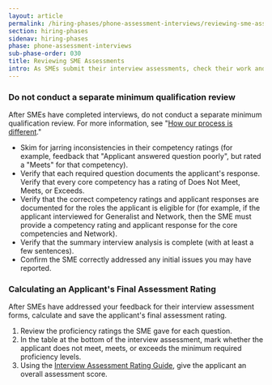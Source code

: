 ```yaml
---
layout: article
permalink: /hiring-phases/phone-assessment-interviews/reviewing-sme-assessments/
section: hiring-phases
sidenav: hiring-phases
phase: phone-assessment-interviews
sub-phase-order: 030
title: Reviewing SME Assessments
intro: As SMEs submit their interview assessments, check their work and email them with any necessary feedback.
---
```

<div class="usa-alert usa-alert--info" >
  <div class="usa-alert__body">
    <h3 class="usa-alert__heading">Do not conduct a separate minimum qualification review</h3>
    <p class="usa-alert__text">
      After SMEs have completed interviews, do not conduct a separate minimum qualification review. For more information, see "<a href="{{ site.baseurl }}/about/differences/#sme-assessment">How our process is different</a>."
    </p>
  </div>
</div>

- Skim for jarring inconsistencies in their competency ratings (for example, feedback that "Applicant answered question poorly", but rated a "Meets" for that competency).
- Verify that each required question documents the applicant's response.
Verify that every core competency has a rating of Does Not Meet, Meets, or Exceeds.
- Verify that the correct competency ratings and applicant responses are documented for the roles the applicant is eligible for (for example, if the applicant interviewed for Generalist and Network, then the SME must provide a competency rating and applicant response for the core competencies and Network).
- Verify that the summary interview analysis is complete (with at least a few sentences).
- Confirm the SME correctly addressed any initial issues you may have reported.

### Calculating an Applicant's Final Assessment Rating

After SMEs have addressed your feedback for their interview assessment forms, calculate and save the applicant's final assessment rating.

1. Review the proficiency ratings the SME gave for each question.
2. In the table at the bottom of the interview assessment, mark whether the applicant does not meet, meets, or exceeds the minimum required proficiency levels.
3. Using the <a href="{{site.baseurl}}/toolkit/phone-assessment-interviews/interview-assessment-ratings/">Interview Assessment Rating Guide</a>, give the applicant an overall assessment score.
